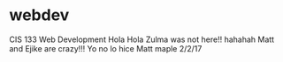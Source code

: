 # webdev
CIS 133 Web Development
Hola Hola Zulma was not here!! hahahah
Matt and Ejike are crazy!!!
Yo no lo hice
Matt maple 2/2/17
